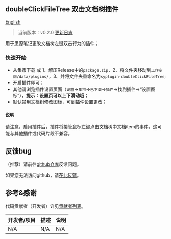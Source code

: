 ## doubleClickFileTree 双击文档树插件

[English](README.md)

> 当前版本：v0.2.0 [更新日志](CHANGELOG.md)

用于思源笔记更改文档树左键双击行为的插件；

### 快速开始

- 从集市下载 或 1、解压Release中的`package.zip`，2、将文件夹移动到`工作空间/data/plugins/`，3、并将文件夹重命名为`syplugin-doubleClickFileTree`;
- 开启插件即可；
- 其他请浏览插件设置页面（`设置`→`集市`→`已下载`→`插件`→找到插件→“设置图标”），**提示：设置页可以上下滑动哦**；
- 默认禁用文档树修改图标，可到插件设置更改；

#### 说明

请注意，启用插件后，插件将接管鼠标左键点击文档树中文档item的事件，这可能与其他插件或代码片段不兼容。

## 反馈bug

（推荐）请前往[github仓库](https://github.com/OpaqueGlass/syplugin-doubleClickFileTree)反馈问题。

如果您无法访问github，请[在此反馈](https://wj.qq.com/s2/12395364/b69f/)。

## 参考&感谢

代码贡献者（开发者）详见[贡献者列表](https://github.com/OpaqueGlass/syplugin-doubleClickFileTree/graphs/contributors)。

| 开发者/项目                                                  | 描述                                                         | 说明                         |
| ------------------------------------------------------------ | ------------------------------------------------------------ | ---------------------------- |
| N/A | N/A | N/A |
